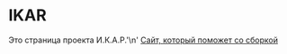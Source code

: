# IKAR
Это страница проекта И.К.А.Р.'\n'
[Сайт, который поможет со сборкой](https://https://amperka.ru/)
